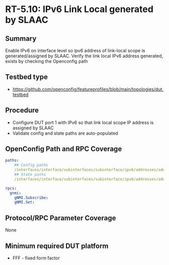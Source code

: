 # RT-5.10: IPv6 Link Local generated by SLAAC

## Summary

Enable IPv6 on interface level so ipv6 address of link-local scope is generated/assigned by SLAAC. Verify the link local IPv6 address generated, exists by checking the Openconfig path

## Testbed type

*   https://github.com/openconfig/featureprofiles/blob/main/topologies/dut.testbed

## Procedure
  * Configure DUT port 1 with IPv6 so that link local scope IP address is assigned by SLAAC
  * Validate config and state paths are auto-populated

## OpenConfig Path and RPC Coverage

```yaml
paths:
    ## Config paths
    /interfaces/interface/subinterfaces/subinterface/ipv6/addresses/address/config/ip
    ## State paths
    /interfaces/interface/subinterfaces/subinterface/ipv6/addresses/address/state/ip

rpcs:
  gnmi:
    gNMI.Subscribe:
    gNMI.Set:
```

## Protocol/RPC Parameter Coverage
None

## Minimum required DUT platform
* FFF - fixed form factor
